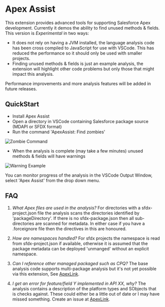
# Apex Assist

This extension provides advanced tools for supporting Salesforce Apex development. Currently it demos the ability to
find unused methods & fields. This version is *Experimental* in two ways:

* It does not rely on having a JVM installed, the language analysis code  has been cross compiled to JavaScript for use with VSCode. This has reduced the performance so it should only be used with smaller projects.
* Finding unused methods & fields is just an example analysis, the extension will highlight other code problems but only those that might impact this analysis.

Performance improvements and more analysis features will be added in future releases.

## QuickStart

* Install Apex Assist
* Open a directory in VSCode containing Salesforce package source (MDAPI or SFDX format)
* Run the command 'ApexAssist: Find zombies'

![Zombie Command](https://raw.githubusercontent.com/nawforce/ApexLink/master/images/FindZombies.png)

* When the analysis is complete (may take a few minutes) unused methods & fields will have warnings

![Warning Example](https://raw.githubusercontent.com/nawforce/ApexLink/master/images/UnusedField.png)

You can monitor progress of the analysis in the VSCode Output Window, select 'Apex Assist' from the drop down menu.

## FAQ

1. *What Apex files are used in the analysis?*
For directories with a sfdx-project.json file the analysis scans the directories identified by 'packageDirectory'. If there is no sfdx-package.json then all sub-directories are scanned for metadata. In either case if you have a .forceignore file then the directives in this are honoured.

2. *How are namespaces handled?*
For sfdx projects the namespace is read from sfdx-project.json if available, otherwise it is assumed that the package metadata can be deployed 'unmanged' without an explicit namespace.

3. *Can I reference other managed packaged such as CPQ?*
The base analysis code supports multi-package analysis but it's not yet possible via this extension, See [ApexLink](https://github.com/nawforce/ApexLink).

4. *I get an error for feature/field Y implemented in API XX, why?*
The analysis contains a description of the platform types and SObjects that is checks against. These could either be a little out of date or I may have missed something. Create an issue at [ApexLink](https://github.com/nawforce/ApexLink).        
